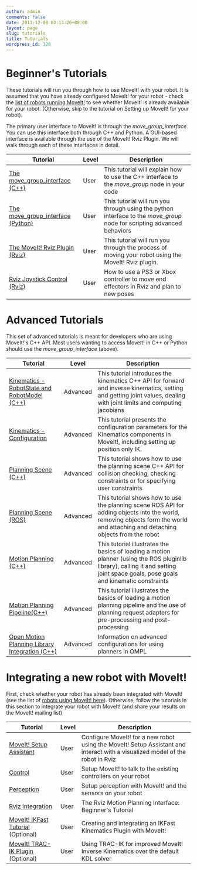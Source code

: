 ```yaml
---
author: admin
comments: false
date: 2013-12-08 02:13:26+00:00
layout: page
slug: tutorials
title: Tutorials
wordpress_id: 120
---
```


# Beginner's Tutorials


These tutorials will run you through how to use MoveIt! with your robot. It is assumed that you have already configured MoveIt! for your robot - check the [list of robots running MoveIt!](/robots) to see whether MoveIt! is already available for your robot. (Otherwise, skip to the tutorial on Setting up MoveIt! for your robot).

The primary user interface to MoveIt! is through the _move_group_interface_. You can use this interface both through C++ and Python. A GUI-based interface is available through the use of the MoveIt! Rviz Plugin. We will walk through each of these interfaces in detail.

Tutorial | Level | Description
------------ |:------------- |-------------|
[The move_group_interface (C++)](http://docs.ros.org/indigo/api/pr2_moveit_tutorials/html/planning/src/doc/move_group_interface_tutorial.html) | User | This tutorial will explain how to use the C++ interface to the _move_group_ node in your code
[The move_group_interface (Python)](http://docs.ros.org/indigo/api/pr2_moveit_tutorials/html/planning/scripts/doc/move_group_python_interface_tutorial.html) |User|This tutorial will run you through using the python interface to the _move_group_ node for scripting advanced behaviors
[The MoveIt! Rviz Plugin (Rviz)](http://docs.ros.org/indigo/api/moveit_ros_visualization/html/doc/tutorial.html) | User |This tutorial will run you through the process of moving your robot using the MoveIt! Rviz plugin.
[Rviz Joystick Control (Rviz)](http://docs.ros.org/jade/api/moveit_ros_visualization/html/doc/joystick.html) | User |How to use a PS3 or Xbox controller to move end effectors in Rviz and plan to new poses

# Advanced Tutorials


This set of advanced tutorials is meant for developers who are using MoveIt!'s C++ API. Most users wanting to access MoveIt! in C++ or Python should use the _move_group_interface_ (above).

Tutorial | Level | Description
------------ |------------- |-------------|
[Kinematics - RobotState and RobotModel (C++)](http://docs.ros.org/indigo/api/pr2_moveit_tutorials/html/kinematics/src/doc/kinematics_tutorial.html) | Advanced | This tutorial introduces the kinematics C++ API for forward and inverse kinematics, setting and getting joint values, dealing with joint limits and computing jacobians
[Kinematics - Configuration](http://docs.ros.org/indigo/api/pr2_moveit_tutorials/html/kinematics/src/doc/kinematics_configuration.html) | Advanced | This tutorial presents the configuration parameters for the Kinematics components in MoveIt!, including setting up position only IK.
[Planning Scene (C++)](http://docs.ros.org/indigo/api/pr2_moveit_tutorials/html/planning/src/doc/planning_scene_tutorial.html) | Advanced | This tutorial shows how to use the planning scene C++ API for collision checking, checking constraints or for specifying user constraints
[Planning Scene (ROS)](http://docs.ros.org/indigo/api/pr2_moveit_tutorials/html/planning/src/doc/planning_scene_ros_api_tutorial.html) | Advanced | This tutorial shows how to use the planning scene ROS API for adding objects into the world, removing objects form the world and attaching and detaching objects from the robot
[Motion Planning (C++)](http://docs.ros.org/indigo/api/pr2_moveit_tutorials/html/planning/src/doc/motion_planning_api_tutorial.html) | Advanced | This tutorial illustrates the basics of loading a motion planner (using the ROS pluginlib library), calling it and setting joint space goals, pose goals and kinematic constraints
[Motion Planning Pipeline(C++)](http://docs.ros.org/indigo/api/pr2_moveit_tutorials/html/planning/src/doc/planning_pipeline_tutorial.html) | Advanced | This tutorial illustrates the basics of loading a motion planning pipeline and the use of planning request adapters for pre-processing and post-processing
[Open Motion Planning Library Integration (C++)](http://docs.ros.org/jade/api/moveit_planners_ompl/html/tutorial.html) | Advanced | Information on advanced configurations for using planners in OMPL

# Integrating a new robot with MoveIt!


First, check whether your robot has already been integrated with MoveIt! (see the list of [robots using MoveIt! here](/robots/)). Otherwise, follow the tutorials in this section to integrate your robot with MoveIt! (and share your results on the MoveIt! mailing list)

Tutorial | Level | Description
------------ |------------- |-------------|
[MoveIt! Setup Assistant](http://docs.ros.org/indigo/api/moveit_setup_assistant/html/doc/tutorial.html) |User|Configure MoveIt! for a new robot using the MoveIt! Setup Assistant and interact with a visualized model of the robot in Rviz
[Control](http://docs.ros.org/indigo/api/pr2_moveit_tutorials/html/planning/src/doc/controller_configuration.html)|User|Setup MoveIt! to talk to the existing controllers on your robot
[Perception](http://docs.ros.org/indigo/api/pr2_moveit_tutorials/html/planning/src/doc/perception_configuration.html) | User | Setup perception with MoveIt! and the sensors on your robot
[Rviz Integration](http://docs.ros.org/indigo/api/moveit_ros_visualization/html/doc/tutorial.html) | User |The Rviz Motion Planning Interface: Beginner's Tutorial
[MoveIt! IKFast Tutorial](http://docs.ros.org/indigo/api/moveit_ikfast/html/doc/ikfast_tutorial.html) (Optional) | User | Creating and integrating an IKFast Kinematics Plugin with MoveIt!
[MoveIt! TRAC-IK Plugin](https://bitbucket.org/traclabs/trac_ik/src/HEAD/trac_ik_kinematics_plugin/) (Optional) | User | Using TRAC-IK for improved MoveIt! Inverse Kinematics over the default KDL solver

